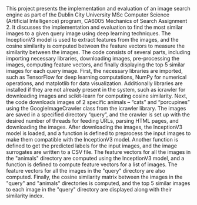 This project presents the implementation and evaluation of an image search engine as part of the Dublin City University MSc Computer Science (Artificial Intelligence) program, CA6005 Mechanics of Search Assignment 2. It discusses the implementation and evaluation to find the most similar images to a given query image using deep learning techniques. The InceptionV3 model is used to extract features from the images, and the cosine similarity is computed between the feature vectors to measure the similarity between the images. The code consists of several parts, including importing necessary libraries, downloading images, pre-processing the images, computing feature vectors, and finally displaying the top 5 similar images for each query image.
First, the necessary libraries are imported, such as TensorFlow for deep learning computations, NumPy for numerical operations, and matplotlib for data visualization. Additionally libraries are installed if they are not already present in the system, such as icrawler for downloading images and scikit-learn for computing cosine similarity.
Next, the code downloads images of 2 specific animals – “cats” and “porcupines” using the GoogleImageCrawler class from the icrawler library. The images are saved in a specified directory “query”, and the crawler is set up with the desired number of threads for feeding URLs, parsing HTML pages, and downloading the images.
After downloading the images, the InceptionV3 model is loaded, and a function is defined to preprocess the input images to make them compatible with the InceptionV3 model. Another function is defined to get the predicted labels for the input images, and the image surrogates are written to a CSV file.
The feature vectors for all the images in the "animals" directory are computed using the InceptionV3 model, and a function is defined to compute feature vectors for a list of images. The feature vectors for all the images in the "query" directory are also computed.
Finally, the cosine similarity matrix between the images in the "query" and "animals" directories is computed, and the top 5 similar images to each image in the "query" directory are displayed along with their similarity index.
